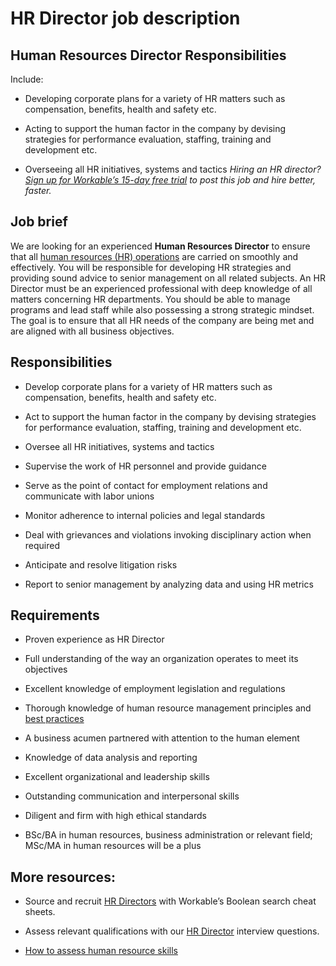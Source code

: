 # HR Director job description


## Human Resources Director Responsibilities

Include:

* Developing corporate plans for a variety of HR matters such as compensation, benefits, health and safety etc.

* Acting to support the human factor in the company by devising strategies for performance evaluation, staffing, training and development etc.

* Overseeing all HR initiatives, systems and tactics
<em>Hiring an HR director? <a href="https://www.workable.com/post-jobs-for-free/customize?wid=3321&amp;utm_page=hr-director-job-description&amp;utm_program=ad-unit-right&amp;utm_tracking=job-descriptions-human-resources-job-descriptions">Sign up for Workable’s 15-day free trial</a> to post this job and hire better, faster.</em>


## Job brief

We are looking for an experienced <b>Human Resources Director</b> to ensure that all <a href="https://resources.workable.com/hr-manager-job-description">human resources (HR) operations</a> are carried on smoothly and effectively. You will be responsible for developing HR strategies and providing sound advice to senior management on all related subjects.
An HR Director must be an experienced professional with deep knowledge of all matters concerning HR departments. You should be able to manage programs and lead staff while also possessing a strong strategic mindset.
The goal is to ensure that all HR needs of the company are being met and are aligned with all business objectives.


## Responsibilities

* Develop corporate plans for a variety of HR matters such as compensation, benefits, health and safety etc.

* Act to support the human factor in the company by devising strategies for performance evaluation, staffing, training and development etc.

* Oversee all HR initiatives, systems and tactics

* Supervise the work of HR personnel and provide guidance

* Serve as the point of contact for employment relations and communicate with labor unions

* Monitor adherence to internal policies and legal standards

* Deal with grievances and violations invoking disciplinary action when required

* Anticipate and resolve litigation risks

* Report to senior management by analyzing data and using HR metrics


## Requirements

* Proven experience as HR Director

* Full understanding of the way an organization operates to meet its objectives

* Excellent knowledge of employment legislation and regulations

* Thorough knowledge of human resource management principles and <a href="https://resources.workable.com/blog/hr-best-practices-su-joun">best practices</a>

* A business acumen partnered with attention to the human element

* Knowledge of data analysis and reporting

* Excellent organizational and leadership skills

* Outstanding communication and interpersonal skills

* Diligent and firm with high ethical standards

* BSc/BA in human resources, business administration or relevant field; MSc/MA in human resources will be a plus

## More resources:
* Source and recruit <a href="https://resources.workable.com/hire-hr-directors-boolean-search-strings">HR Directors</a> with Workable’s Boolean search cheat sheets.

* Assess relevant qualifications with our <a href="https://resources.workable.com/hr-director-interview-questions">HR Director</a> interview questions.

* <a href="https://resources.workable.com/human-resources-skills-assessment-test">How to assess human resource skills</a>

